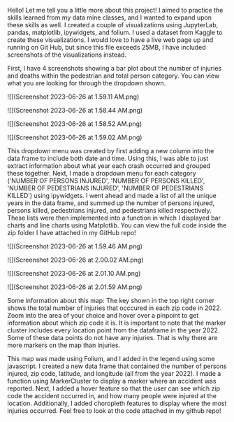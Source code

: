 Hello! Let me tell you a little more about this project! I aimed to practice the skills learned from my data mine classes, and I wanted to expand upon these skills as well. I created a couple of visualizations using JupyterLab, pandas, matplotlib, ipywidgets, and folium. I used a dataset from Kaggle to create these visualizations. I would love to have a live web page up and running on Git Hub, but since this file exceeds 25MB, I have included screenshots of the visualizations instead. 

First, I have 4 screenshots showing a bar plot about the number of injuries and deaths within the pedestrian and total person category. You can view what you are looking for through the dropdown shown.  

![](Screenshot 2023-06-26 at 1.59.11 AM.png)

![](Screenshot 2023-06-26 at 1.58.44 AM.png)

![](Screenshot 2023-06-26 at 1.58.52 AM.png)

![](Screenshot 2023-06-26 at 1.59.02 AM.png)

This dropdown menu was created by first adding a new column into the data frame to include both date and time. Using this, I was able to just extract information about what year each crash occurred and grouped these together. Next, I made a dropdown menu for each category ('NUMBER OF PERSONS INJURED', 'NUMBER OF PERSONS KILLED', 'NUMBER OF PEDESTRIANS INJURED', 'NUMBER OF PEDESTRIANS KILLED') using ipywidgets. I went ahead and made a list of all the unique years in the data frame, and summed up the number of persons injured, persons killed, pedestrians injured, and pedestrians killed respectively. These lists were then implemented into a function in which I displayed bar charts and line charts using Matplotlib. You can view the full code inside the zip folder I have attached in my GitHub repo!

![](Screenshot 2023-06-26 at 1.59.46 AM.png)

![](Screenshot 2023-06-26 at 2.00.02 AM.png)

![](Screenshot 2023-06-26 at 2.01.10 AM.png)

![](Screenshot 2023-06-26 at 2.01.59 AM.png)

Some information about this map: 
The key shown in the top right corner shows the total number of injuries that occcured in each zip code in 2022. Zoom into the area of your choice and hover over a pinpoint to get information about which zip code it is. It is important to note that the marker cluster includes every location point from the dataframe in the year 2022. Some of these data points do not have any injuries. That is why there are more markers on the map than injuries. 

This map was made using Folium, and I added in the legend using some javascript. I created a new data frame that contained the number of persons injured, zip code, latitude, and longitude (all from the year 2022). I made a function using MarkerCluster to display a marker where an accident was reported. Next, I added a hover feature so that the user can see which zip code the accident occurred in, and how many people were injured at the location. Additionally, I added choropleth features to display where the most injuries occurred. Feel free to look at the code attached in my github repo! 



